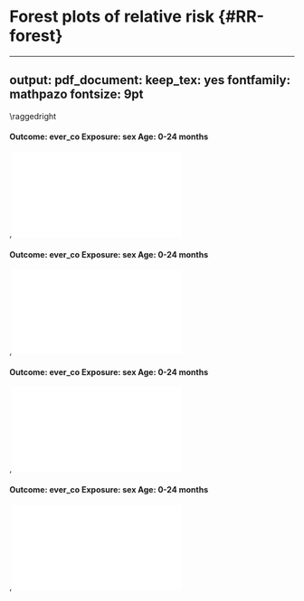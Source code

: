 
# Forest plots of relative risk {#RR-forest}

---
output:
  pdf_document:
    keep_tex: yes
fontfamily: mathpazo
fontsize: 9pt
---

\raggedright






<!-- ** [Coming soon] Will fill in with all primary forest plots - right now this page is empty due to the file size/difficuty publishing all the plots ** -->


<!-- Group plots by exposure -->

<!-- ```{r  echo=FALSE, results='asis'} -->

<!--   #  df <- d #%>% filter() -->
<!--   # #Dynamic title -->
<!--   # cat(paste0("#### Outcome: ",df$outcome_variable[1]," Exposure: ", df$intervention_variable[1], " Age: ",  df$agecat[1])) -->

<!-- ``` -->



#### Outcome: ever_co Exposure: sex Age: 0-24 months 
,![](09-RR-forest-plots_files/figure-latex/unnamed-chunk-1-1.pdf)<!-- --> 
#### Outcome: ever_co Exposure: sex Age: 0-24 months 
,![](09-RR-forest-plots_files/figure-latex/unnamed-chunk-1-2.pdf)<!-- --> 
#### Outcome: ever_co Exposure: sex Age: 0-24 months 
,![](09-RR-forest-plots_files/figure-latex/unnamed-chunk-1-3.pdf)<!-- --> 
#### Outcome: ever_co Exposure: sex Age: 0-24 months 
,![](09-RR-forest-plots_files/figure-latex/unnamed-chunk-1-4.pdf)<!-- --> 


